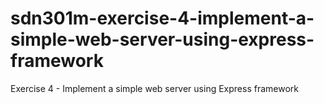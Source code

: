 # sdn301m-exercise-4-implement-a-simple-web-server-using-express-framework
Exercise 4 - Implement a simple web server using Express framework
